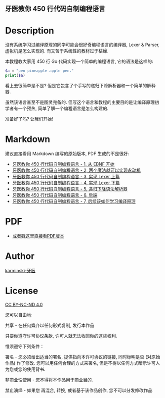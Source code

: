 牙医教你 450 行代码自制编程语言
-----------------------------

# Description

没有系统学习过编译原理的同学可能会很好奇编程语言的编译器, Lexer & Parser, 虚拟机是怎么实现的. 而又苦于系统性的教材过于枯燥.  

本教程教大家用 450 行 Go 代码实现一个简单的编程语言, 它的语法是这样的:  

```php
$a = "pen pineapple apple pen."
print($a)
```

看上去很简单是不是? 但是它包含了个手写的递归下降解析器和一个简单的解释器.   

虽然该语言甚至不是图灵完备的. 但写这个语言和教程的主要目的是让编译原理初学者有一个预热, 简单了解一个编程语言是怎么构建的.  

准备好了吗? 让我们开始!  

# Markdown

建议直接看用 Markdown 编写的原始版本, PDF 生成的不是很好:

- [牙医教你 450 行代码自制编程语言 - 1, 从 EBNF 开始](./DOCUMENTS/part-1-start-from-ebnf/part-1-start-from-ebnf.md)
- [牙医教你 450 行代码自制编程语言 - 2, 两个魔法就可以实现永动机](./DOCUMENTS/part-2-two-magic/part-2-two-magic.md)
- [牙医教你 450 行代码自制编程语言 - 3, 实现 Lexer 上篇](./DOCUMENTS/part-3-create-a-lexer/part-3-create-a-lexer.md)
- [牙医教你 450 行代码自制编程语言 - 4, 实现 Lexer 下篇](./DOCUMENTS/part-4-create-a-lexer/part-4-create-a-lexer.md)
- [牙医教你 450 行代码自制编程语言 - 5, 递归下降语法解析器](./DOCUMENTS/part-5-parser/part-5-parser.md)
- [牙医教你 450 行代码自制编程语言 - 6, 后端](./DOCUMENTS/part-6-backend/part-6-backend.md)
- [牙医教你 450 行代码自制编程语言 - 7, 后续该如何学习编译原理](./DOCUMENTS/part-7-how-to-learn/part-7-how-to-learn.md)


# PDF 

- [或者戳这里直接看PDF版本](./pdf/write-a-programming-language-in-450-lines.pdf)



# Author

[karminski-牙医](https://github.com/karminski)  

# License 

[CC BY-NC-ND 4.0](https://creativecommons.org/licenses/by-nc-nd/4.0/)

您可以自由地:  

共享 - 在任何媒介以任何形式复制, 发行本作品  

只要你遵守许可协议条款, 许可人就无法收回你的这些权利.  

惟须遵守下列条件： 

署名 - 您必须给出适当的署名, 提供指向本许可协议的链接, 同时标明是否 (对原始作品) 作了修改. 您可以用任何合理的方式来署名, 但是不得以任何方式暗示许可人为您或您的使用背书.  

非商业性使用 - 您不得将本作品用于商业目的.  

禁止演绎 - 如果您 再混合, 转换, 或者基于该作品创作, 您不可以分发修改作品.  

